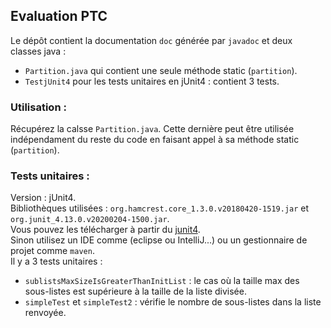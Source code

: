 ## Evaluation PTC
Le dépôt contient la documentation ``doc`` générée par ``javadoc`` et deux classes java : 
* ``Partition.java`` qui contient une seule méthode static (``partition``). 
* ``TestjUnit4`` pour les tests unitaires en jUnit4 : contient 3 tests.

### Utilisation :
Récupérez la calsse ``Partition.java``. Cette dernière peut être utilisée indépendament du reste du code en faisant appel à sa méthode static (``partition``).

### Tests unitaires :
Version : jUnit4. <br/>
Bibliothèques utilisées : ```org.hamcrest.core_1.3.0.v20180420-1519.jar``` et ```org.junit_4.13.0.v20200204-1500.jar```.<br/>
Vous pouvez les télécharger à partir du [junit4](https://junit.org/junit4/). <br/>
Sinon utilisez un IDE comme (eclipse ou IntelliJ...) ou un gestionnaire de projet comme ``maven``. <br/>
Il y a 3 tests unitaires :
* ``sublistsMaxSizeIsGreaterThanInitList`` : le cas où la taille max des sous-listes est supérieure à la taille de la liste divisée.
* ``simpleTest`` et ``simpleTest2`` : vérifie le nombre de sous-listes dans la liste renvoyée.

